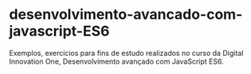 # desenvolvimento-avancado-com-javascript-ES6
Exemplos, exercícios para fins de estudo realizados no curso da Digital Innovation One, Desenvolvimento avançado com JavaScript ES6.

